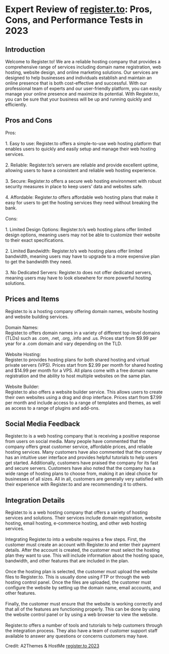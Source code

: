 <h1>Expert Review of <a href="https://a2themes.com/registerto-reviews">register.to</a>: Pros, Cons, and Performance Tests in 2023</h1>
<h2>Introduction</h2>
Welcome to Register.to! We are a reliable hosting company that provides a comprehensive range of services including domain name registration, web hosting, website design, and online marketing solutions. Our services are designed to help businesses and individuals establish and maintain an online presence that is both cost-effective and successful. With our professional team of experts and our user-friendly platform, you can easily manage your online presence and maximize its potential. With Register.to, you can be sure that your business will be up and running quickly and efficiently.
<h2>Pros and Cons</h2>
Pros:<br><br>1. Easy to use: Register.to offers a simple-to-use web hosting platform that enables users to quickly and easily setup and manage their web hosting services.<br><br>2. Reliable: Register.to’s servers are reliable and provide excellent uptime, allowing users to have a consistent and reliable web hosting experience.<br><br>3. Secure: Register.to offers a secure web hosting environment with robust security measures in place to keep users’ data and websites safe.<br><br>4. Affordable: Register.to offers affordable web hosting plans that make it easy for users to get the hosting services they need without breaking the bank.<br><br>Cons:<br><br>1. Limited Design Options: Register.to’s web hosting plans offer limited design options, meaning users may not be able to customize their website to their exact specifications.<br><br>2. Limited Bandwidth: Register.to’s web hosting plans offer limited bandwidth, meaning users may have to upgrade to a more expensive plan to get the bandwidth they need.<br><br>3. No Dedicated Servers: Register.to does not offer dedicated servers, meaning users may have to look elsewhere for more powerful hosting solutions.
<h2>Prices and Items</h2>
Register.to is a hosting company offering domain names, website hosting and website building services.<br><br>Domain Names: <br>Register.to offers domain names in a variety of different top-level domains (TLDs) such as .com, .net, .org, .info and .us. Prices start from $9.99 per year for a .com domain and vary depending on the TLD. <br><br>Website Hosting: <br>Register.to provides hosting plans for both shared hosting and virtual private servers (VPS). Prices start from $2.99 per month for shared hosting and $14.99 per month for a VPS. All plans come with a free domain name registration and the ability to host multiple websites on the same plan.<br><br>Website Builder: <br>Register.to also offers a website builder service. This allows users to create their own websites using a drag and drop interface. Prices start from $7.99 per month and include access to a range of templates and themes, as well as access to a range of plugins and add-ons.
<h2>Social Media Feedback</h2>
Register.to is a web hosting company that is receiving a positive response from users on social media. Many people have commented that the company offers great customer service, affordable prices, and reliable hosting services. Many customers have also commented that the company has an intuitive user interface and provides helpful tutorials to help users get started. Additionally, customers have praised the company for its fast and secure servers. Customers have also noted that the company has a wide range of hosting plans to choose from, making it an ideal choice for businesses of all sizes. All in all, customers are generally very satisfied with their experience with Register.to and are recommending it to others.
<h2>Integration Details</h2>
Register.to is a web hosting company that offers a variety of hosting services and solutions. Their services include domain registration, website hosting, email hosting, e-commerce hosting, and other web hosting services.<br><br>Integrating Register.to into a website requires a few steps. First, the customer must create an account with Register.to and enter their payment details. After the account is created, the customer must select the hosting plan they want to use. This will include information about the hosting space, bandwidth, and other features that are included in the plan.<br><br>Once the hosting plan is selected, the customer must upload the website files to Register.to. This is usually done using FTP or through the web hosting control panel. Once the files are uploaded, the customer must configure the website by setting up the domain name, email accounts, and other features. <br><br>Finally, the customer must ensure that the website is working correctly and that all of the features are functioning properly. This can be done by using the website control panel or by using a web browser to view the website. <br><br>Register.to offers a number of tools and tutorials to help customers through the integration process. They also have a team of customer support staff available to answer any questions or concerns customers may have.
<p>Credit: A2Themes & HostMe <a href="https://a2themes.com/registerto-reviews">register.to 2023</a></p>